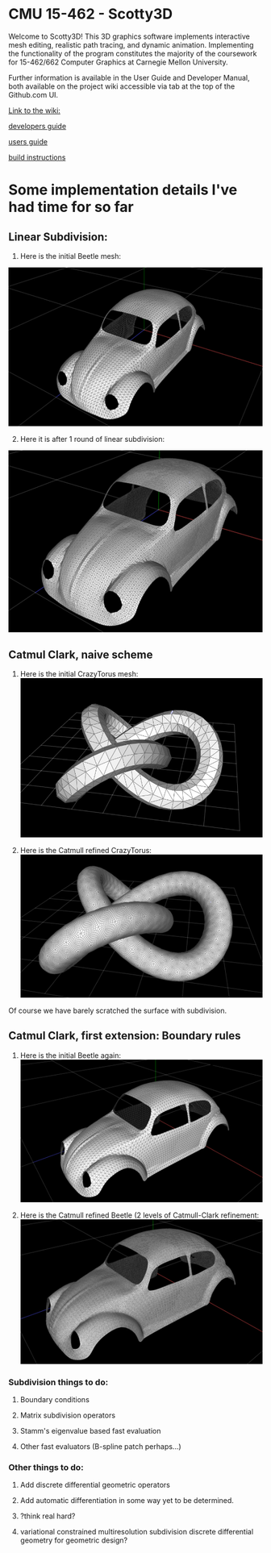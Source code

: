 # CMU 15-462 - Scotty3D

Welcome to Scotty3D! This 3D graphics software implements interactive mesh
editing, realistic path tracing, and dynamic animation. Implementing the
functionality of the program constitutes the majority of the coursework for
15-462/662 Computer Graphics at Carnegie Mellon University.

Further information is available in the User Guide and Developer Manual, both
available on the project wiki accessible via tab at the top of the Github.com UI.

[Link to the wiki:](https://github.com/cmu462/Scotty3D/wiki)

[developers guide](https://github.com/cmu462/Scotty3D/wiki/Developer-Manual)

[users guide](https://github.com/cmu462/Scotty3D/wiki/User-Guide)

[build instructions](https://github.com/cmu462/Scotty3D/wiki/Build-Instructions)



# Some implementation details I've had time for so far

## Linear Subdivision:

1. Here is the initial Beetle mesh:

![LinearSubdivision](pics/subdivision/initialBeetle.png)

2. Here it is after 1 round of linear subdivision:

![LinearSubdivision](pics/subdivision/linearSubDivBeetle.png)


## Catmul Clark, naive scheme

1. Here is the initial CrazyTorus mesh:
![LinearSubdivision](pics/subdivision/CrazyTorusInitial.png)

2. Here is the Catmull refined CrazyTorus:
![LinearSubdivision](pics/subdivision/CrazyTorusCatmullClark3level.png)

Of course we have barely scratched the surface with subdivision.

## Catmul Clark, first extension:  Boundary rules

1. Here is the initial Beetle again:
![LinearSubdivision](pics/subdivision/initialBeetle2.png)

2. Here is the Catmull refined Beetle (2 levels of Catmull-Clark refinement:
![LinearSubdivision](pics/subdivision/CatmulClark2LevelBeetle.png)



### Subdivision things to do:

1. Boundary conditions

2. Matrix subdivision operators

3. Stamm's eigenvalue based fast evaluation

4. Other fast evaluators (B-spline patch perhaps...)

### Other things to do:

1. Add discrete differential geometric operators

2. Add automatic differentiation in some way yet to be determined.

3. ?think real hard?

4. variational constrained multiresolution subdivision discrete differential geometry for geometric design?

